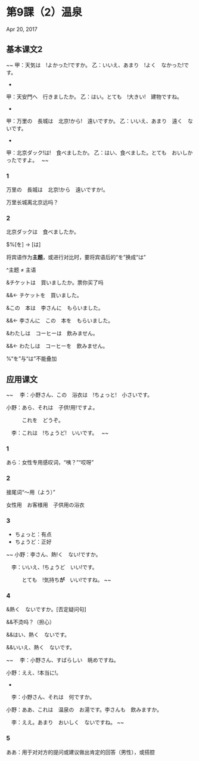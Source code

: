 # 第9課（2）温泉
Apr 20, 2017

## 基本课文2
~~
甲：天気は　!よかった!ですか。
乙：いいえ、あまり　!よく　なかった!です。

-

甲：天安門へ　行きましたか。
乙：はい。とても　!大きい!　建物ですね。

-

甲：万里の　長城は　北京!から!　遠いですか。
乙：いいえ、あまり　遠く　ないです。

-

甲：北京ダック!は!　食べましたか。
乙：はい、食べました。とても　おいしかったですよ。　
~~

### 1
万里の　長城は　北京!から　遠いですか!。

万里长城离北京远吗？

### 2
北京ダックは　食べましたか。

$%[を] → [は]

将宾语作为**主题**，或进行对比时，要将宾语后的“を”换成“は”

^主题 ≠ 主语

&チケットは　買いましたか。票你买了吗

&&← チケットを　買いました。

&この　本は　李さんに　もらいました。

&&← 李さんに　この　本を　もらいました。

&わたしは　コーヒーは　飲みません。

&&← わたしは　コーヒーを　飲みません。

%“を”与“は”不能叠加

## 应用课文
~~
　李：小野さん、この　浴衣は　!ちょっと!　小さいです。

小野：あら、それは　子供!用!ですよ。

　　　これを　どうぞ。

　李：これは　!ちょうど!　いいです。  
~~

### 1
あら：女性专用感叹词，“咦？”“哎呀”

### 2
接尾词“～用（よう）”

女性用　お客様用　子供用の浴衣

### 3
- ちょっと：有点
- ちょうど：正好

~~
小野：李さん、熱!く　ない!ですか。

　李：いいえ、!ちょうど　いい!です。

　　　とても　!気持ち**が**　いい!ですね。
~~

### 4
&熱く　ないですか。[否定疑问句]

&&不烫吗？（担心）

&&はい、熱く　ないです。

&&いいえ、熱く　ないです。

~~
　李：小野さん、すばらしい　眺めですね。

小野：ええ、!本当に!。

-

　李：小野さん、それは　何ですか。

小野：ああ、これは　温泉の　お湯です。李さんも　飲みますか。

　李：ええ。あまり　おいしく　ないですね。
~~

### 5
ああ：用于对对方的提问或建议做出肯定的回答（男性），或搭腔
